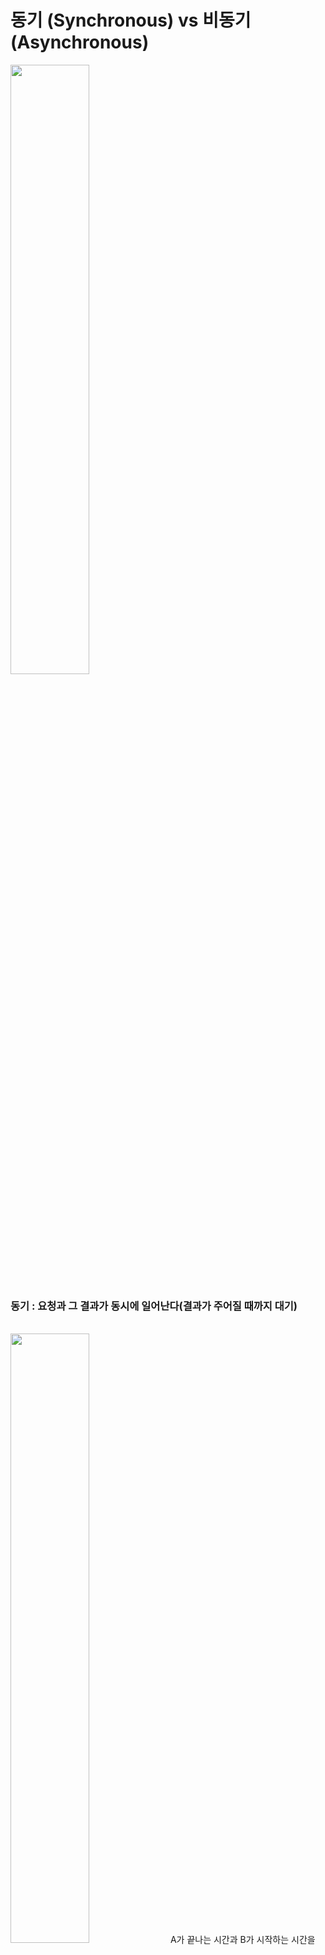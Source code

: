 # 동기 (Synchronous) vs 비동기 (Asynchronous)
<img src='https://velog.velcdn.com/images/daybreak/post/b7589efe-2188-4fc4-91ba-943a11d8f93a/%E1%84%83%E1%85%A9%E1%86%BC%E1%84%80%E1%85%B5%20%E1%84%87%E1%85%B5%E1%84%83%E1%85%A9%E1%86%BC%E1%84%80%E1%85%B5.jpg' width='50%' />
<br />

### 동기 : 요청과 그 결과가 동시에 일어난다(결과가 주어질 때까지 대기)
<br />
<img src='https://velog.velcdn.com/images%2Fguswns3371%2Fpost%2F1e696752-5f8c-43b2-8cf4-4cc513762189%2Fimage.png' width='50%' />
A가 끝나는 시간과 B가 시작하는 시간을 맞추면 Synchronous (동기)이다.<br />
ex) 자바의 synchronized 와 BlockingQueue가 있다.
<br />

<img src='https://velog.velcdn.com/images%2Fguswns3371%2Fpost%2Fb50808ff-b090-4396-a3fd-4e284908fdde%2Fimage.png' width='50%' />
A와 B가 시작 시간 또는 종료 시간이 일치하면 Synchronous (동기)이다.<br />
ex) A, B 스레드가 동시에 작업을 시작하는 경우 (자바의 CyclicBarrier), 메소드 리턴 시점 (A)과 결과를 전달받는 시점(B)이 일치하는 경우
<br />


### 비동기 : 요청과 결과가 동시에 일어나지 않는다(결과가 주어지는데 시간이 걸려도 그 동안 다른 작업이 가능)
<img src='https://velog.velcdn.com/images%2Fguswns3371%2Fpost%2F8d93245e-e316-4502-9774-ccae1b752636%2Fimage.png' width='50%' />
비동기는 작업을 수행하는 주체의 시작시간과 끝나는 시간에 관계없이 각자 별도의 시작 시간, 끝나는 시간을 갖는다

=> 작업을 수행하는 주체에 관점을 둔다

여기서 동시에라는 말은 실행되었을 때 값이 반환되기 전까지는 Blocking 되어 있다는 것을 의미한다.

## Blocking vs Non-Blocking
=> 제어권이 어디에 있느냐에 대한 관점
- Blocking : 직접 제어할 수 없는 대상의 작업이 끝날 때까지 제어권을 넘겨주지 않는 것이다.(호출하는 함수가 I/O 작업을 요청할 때 I/O 처리가 완료될 때까지 아무 일도 하지 못하고 기다리는 것)
<img src='https://velog.velcdn.com/images%2Fguswns3371%2Fpost%2Ff87c23bc-2194-4245-8212-6879b975bb2f%2Fimage.png' width='50%' />

- Non-Blocking : 직접 제어할 수 없는 대상의 작업처리 여부와 상관없다.(호출하는 함수가 I/O 작업을 요청한 뒤 I/O 작업에 대한 처리 완료 여부와 상관없이 바로 자신의 작업을 수행할 수 있는 것)
<img src='https://velog.velcdn.com/images%2Fguswns3371%2Fpost%2F1ad8b445-869d-49d9-925f-5ef7dd9cff28%2Fimage.png' width='50%' />

## Synchronous, Blocking 정리
- Blocking은 작업이 끝나기를 기다리다가 끝나면 다음 작업을 수행하는 것이고
- Synchronous는 두가지 이상의 대상이 서로 시간을 맞춰 행동하는 것이다.(시작 시간과 끝나는 시간을 같이 맞추거나, A가 끝나는 시간과 B가 시작하는 시간을 맞추는 것이다)

## Asynchronous, Non-Blocking 정리
- Asynchronous는 단지 두가지 이상의 대상이 서로 시간을 맞춰 행동하지 않는 것
- Non-Blocking은 다른 작업이 끝날 떄까지 기다리지 않는 것

